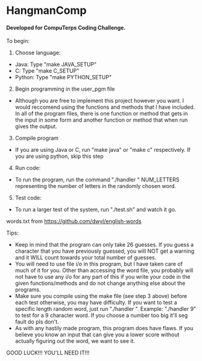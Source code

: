 # HangmanComp
#### Developed for CompuTerps Coding Challenge.

To begin:
1. Choose language:
 - Java: Type "make JAVA_SETUP"
 - C: Type "make C_SETUP"
 - Python: Type "make PYTHON_SETUP"

2. Begin programming in the user_pgm file
 - Although you are free to implement this project however you want. I would reccomend using the functions and methods that I have included. In all of the program files, there is one function or method that gets in the input in some form and another function or method that when run gives the output.

3. Compile program
 - If you are using Java or C, run "make java" or "make c" respectively. If you are using python, skip this step

4. Run code:
 - To run the program, run the command "./handler <NUM LETTERS>" NUM_LETTERS representing the number of letters in the randomly chosen word.

5. Test code:
 - To run a larger test of the system, run "./test.sh" and watch it go.

words.txt from https://github.com/dwyl/english-words

Tips:
 - Keep in mind that the program can only take 26 guesses. If you guess a character that you have previously guessed, you will NOT get a warning and it WILL count towards your total number of guesses.
 - You will need to use file i/o in this program, but I have taken care of much of it for you. Other than accessing the word file, you probably will not have to use any i/o for any part of this if you write your code in the given functions/methods and do not change anything else about the programs.
 - Make sure you compile using the make file (see step 3 above) before each test otherwise, you may have difficulty. If you want to test a specific length random word, just run "./handler <NUMBER>". Example: "./handler 9" to test for a 9 character word. If you choose a number too big it'll seg fault do pls don't.
 - As with any hastily made program, this program does have flaws. If you believe you know an input that can give you a lower score without actually figuring out the word, we want to see it.

GOOD LUCK!!! YOU'LL NEED IT!!!
